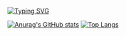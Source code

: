<a href="https://git.io/typing-svg"><img src="https://readme-typing-svg.demolab.com?font=Jersey+10&size=33&pause=1000&color=87BEF7&random=false&width=435&lines=Every+little+makes." alt="Typing SVG" /></a>

[![Anurag's GitHub stats](https://github-readme-stats.vercel.app/api?username=Xie311&theme=tokyonight)](https://github.com/anuraghazra/github-readme-stats)
[![Top Langs](https://github-readme-stats.vercel.app/api/top-langs/?username=Xie311&layout=compact&theme=tokyonight)](https://github.com/anuraghazra/github-readme-stats)




